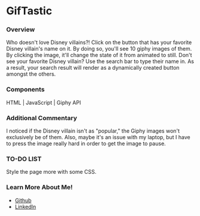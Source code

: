 # GifTastic

<h3>Overview</h3>
Who doesn't love Disney villains?! Click on the button that has your favorite Disney villain's name on it. By doing so, you'll see 10 giphy images of them. By clicking the image, it'll change the state of it from animated to still. Don't see your favorite Disney villain? Use the search bar to type their name in. As a result, your search result will render as a dynamically created button amongst the others.

<h3>Components</h3>
HTML | JavaScript | Giphy API

<h3>Additional Commentary</h3>
I noticed if the Disney villain isn't as "popular," the Giphy images won't exclusively be of them. Also, maybe it's an issue with my laptop, but I have to press the image really hard in order to get the image to pause.

<h3>TO-DO LIST</h3>
Style the page more with some CSS.

<h3>Learn More About Me!</h3>
<ul><li><a href="https://www.github.com/racheldmiller">Github</a></li>
<li><a href="https://www.linkedin.com/in/rachel-d-miller/">LinkedIn</a></li></ul>
